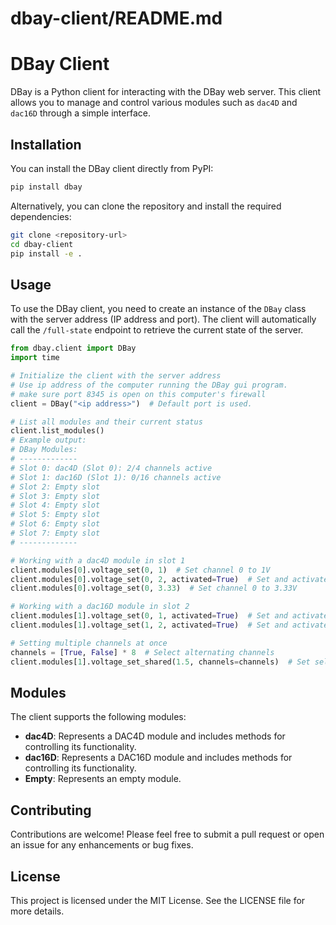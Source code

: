 # dbay-client/README.md

# DBay Client

DBay is a Python client for interacting with the DBay web server. This client allows you to manage and control various modules such as `dac4D` and `dac16D` through a simple interface.

## Installation

You can install the DBay client directly from PyPI:

```bash
pip install dbay
```

Alternatively, you can clone the repository and install the required dependencies:

```bash
git clone <repository-url>
cd dbay-client
pip install -e .
```

## Usage

To use the DBay client, you need to create an instance of the `DBay` class with the server address (IP address and port). The client will automatically call the `/full-state` endpoint to retrieve the current state of the server.

```python
from dbay.client import DBay
import time

# Initialize the client with the server address
# Use ip address of the computer running the DBay gui program.
# make sure port 8345 is open on this computer's firewall
client = DBay("<ip address>")  # Default port is used. 

# List all modules and their current status
client.list_modules()
# Example output:
# DBay Modules:
# -------------
# Slot 0: dac4D (Slot 0): 2/4 channels active
# Slot 1: dac16D (Slot 1): 0/16 channels active
# Slot 2: Empty slot
# Slot 3: Empty slot
# Slot 4: Empty slot
# Slot 5: Empty slot
# Slot 6: Empty slot
# Slot 7: Empty slot
# -------------

# Working with a dac4D module in slot 1
client.modules[0].voltage_set(0, 1)  # Set channel 0 to 1V
client.modules[0].voltage_set(0, 2, activated=True)  # Set and activate channel 0
client.modules[0].voltage_set(0, 3.33)  # Set channel 0 to 3.33V

# Working with a dac16D module in slot 2
client.modules[1].voltage_set(0, 1, activated=True)  # Set and activate channel 0
client.modules[1].voltage_set(1, 2, activated=True)  # Set and activate channel 1

# Setting multiple channels at once
channels = [True, False] * 8  # Select alternating channels
client.modules[1].voltage_set_shared(1.5, channels=channels)  # Set selected channels to 1.5V
```

## Modules

The client supports the following modules:

- **dac4D**: Represents a DAC4D module and includes methods for controlling its functionality.
- **dac16D**: Represents a DAC16D module and includes methods for controlling its functionality.
- **Empty**: Represents an empty module.

## Contributing

Contributions are welcome! Please feel free to submit a pull request or open an issue for any enhancements or bug fixes.

## License

This project is licensed under the MIT License. See the LICENSE file for more details.